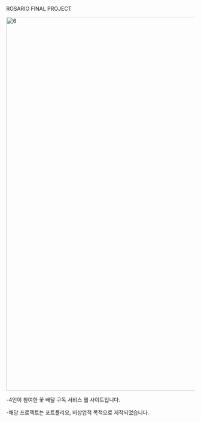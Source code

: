 ROSARIO FINAL PROJECT


<img width="1000" alt="6" src="https://github.com/user-attachments/assets/83627329-5038-4822-9b89-23dd31fee3c9">


-4인이 참여한 꽃 배달 구독 서비스 웹 사이트입니다.

-해당 프로젝트는 포트폴리오, 비상업적 목적으로 제작되었습니다.
